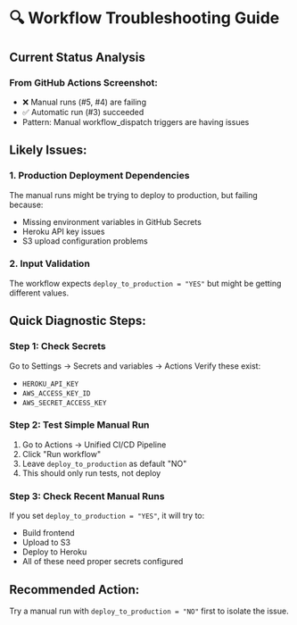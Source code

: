 # 🔍 Workflow Troubleshooting Guide

## Current Status Analysis

### From GitHub Actions Screenshot:
- ❌ Manual runs (#5, #4) are failing
- ✅ Automatic run (#3) succeeded
- Pattern: Manual workflow_dispatch triggers are having issues

## Likely Issues:

### 1. Production Deployment Dependencies
The manual runs might be trying to deploy to production, but failing because:
- Missing environment variables in GitHub Secrets
- Heroku API key issues
- S3 upload configuration problems

### 2. Input Validation
The workflow expects `deploy_to_production = "YES"` but might be getting different values.

## Quick Diagnostic Steps:

### Step 1: Check Secrets
Go to Settings → Secrets and variables → Actions
Verify these exist:
- `HEROKU_API_KEY`
- `AWS_ACCESS_KEY_ID` 
- `AWS_SECRET_ACCESS_KEY`

### Step 2: Test Simple Manual Run
1. Go to Actions → Unified CI/CD Pipeline
2. Click "Run workflow"
3. Leave `deploy_to_production` as default "NO"
4. This should only run tests, not deploy

### Step 3: Check Recent Manual Runs
If you set `deploy_to_production = "YES"`, it will try to:
- Build frontend
- Upload to S3
- Deploy to Heroku
- All of these need proper secrets configured

## Recommended Action:
Try a manual run with `deploy_to_production = "NO"` first to isolate the issue.
